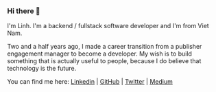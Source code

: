 ### Hi there 👋

I'm Linh. I'm a backend / fullstack software developer and I'm from Viet Nam. 

Two and a half years ago, I made a career transition from a publisher engagement manager to become a developer. My wish is to build something that is actually useful to people, because I do believe that technology is the future.  

You can find me here:  [Linkedin](https://www.linkedin.com/in/myllinhtran/) | [GitHub](https://github.com/myllinhtran) | [Twitter](https://twitter.com/myllinhtran) | [Medium](https://medium.com/myllinhtran)
